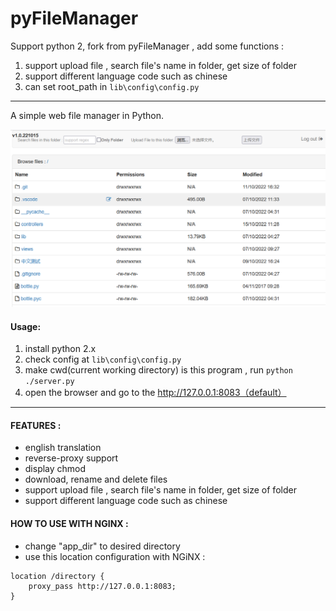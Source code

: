 pyFileManager
=============

 Support python 2, fork from pyFileManager , add some functions :

1. support upload file , search file's name in folder, get size of folder
2. support different language code such as chinese
3. can set root_path in  `lib\config\config.py`

---

A simple web file manager in Python.

![screenshot](screenshot.png)

#### Usage:

1. install python 2.x
2. check config at `lib\config\config.py`
3. make cwd(current working directory) is this program , run `python ./server.py`
4. open the browser and go to the http://127.0.0.1:8083（default）

---

#### FEATURES :
- english translation
- reverse-proxy support
- display chmod
- download, rename and delete files
- support upload file , search file's name in folder, get size of folder
- support different language code such as chinese



#### HOW TO USE WITH NGINX :
- change "app_dir" to desired directory
- use this location configuration with NGiNX :
```
location /directory {
    proxy_pass http://127.0.0.1:8083;
}
```
